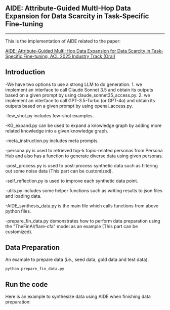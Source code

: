## AIDE: Attribute-Guided MultI-Hop Data Expansion for Data Scarcity in Task-Specific Fine-tuning
--------------------------------------------------------------------------------------------
This is the implementation of AIDE related to the paper:

[AIDE: Attribute-Guided MultI-Hop Data Expansion for Data Scarcity in Task-Specific Fine-tuning, ACL 2025 Industry Track (Oral)](https://arxiv.org/abs/2412.06136)

## Introduction
-We have two options to use a strong LLM to do generation.
    1. we implement an interface to call Claude Sonnet 3.5 and obtain its outputs based on a given prompt by using claude_sonnet35_access.py.
    2. we implement an interface to call GPT-3.5-Turbo (or GPT-4o) and obtain its outputs based on a given prompt by using openai_access.py.

-few_shot.py includes few-shot examples.

-KG_expand.py can be used to expand a knowledge graph by adding more related knowledge into a given knowledge graph.

-meta_instruction.py includes meta prompts.

-persona.py is used to retrieved top-k topic-related personas from Persona Hub and also has a function to generate diverse data using given personas.

-post_process.py is used to post-process synthetic data such as filtering out some noise data (This part can be customized).

-self_reflection.py is used to improve each synthetic data point.

-utils.py includes some helper functions such as writing results to json files and loading data.

-AIDE_synthesis_data.py is the main file which calls functions from above python files.

-prepare_fin_data.py demonstrates how to perform data preparation using the "TheFinAI/flare-cfa" model as an example (This part can be customized).

## Data Preparation
An example to prepare data (i.e., seed data, gold data and test data). 

    python prepare_fin_data.py

## Run the code
Here is an example to synthesize data using AIDE when finishing data preparation:
